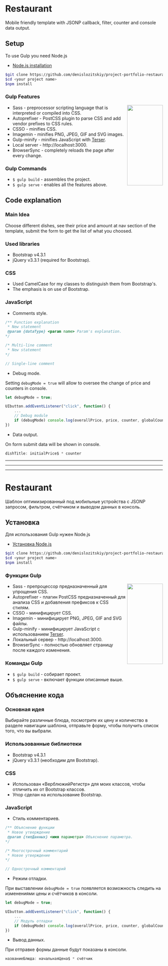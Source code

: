 # Restaurant
Mobile friendly template with JSONP callback, filter, counter and console data output.

## Setup
To use Gulp you need Node.js

* [Node.js installation](https://github.com/nodejs/node)

```bash
$git clone https://github.com/denislozitskiy/project-portfolio-restaurant.git <your project name>
$cd <your project name>
$npm install
```

### Gulp Features
<img width="114px" height="257px" align="right" src="https://raw.githubusercontent.com/gulpjs/artwork/master/gulp-2x.png"/>

* Sass -  preprocessor scripting language that is interpreted or compiled into CSS.
* Autoprefixer - PostCSS plugin to parse CSS and add vendor prefixes to CSS rules.
* CSSO - minifies CSS.
* Imagemin - minifies PNG, JPEG, GIF and SVG images.
* Gulp-minify - minifies JavaScript with [Terser](https://www.npmjs.com/package/terser).
* Local server - http://localhost:3000.
* BrowserSync - completely reloads the page after every change.

### Gulp Commands
* ```$ gulp build``` - assembles the project.
* ```$ gulp serve``` - enables all the features above.

## Code explanation
### Main Idea
Choose different dishes, see their price and amount at nav section of the template, submit the form to get the list of what you choosed.

### Used libraries 
* Bootstrap v4.3.1 
* jQuery v3.3.1 (required for Bootstrap).

### CSS
* Used CamelCase for my classes to distinguish them from Bootstrap's.
* The emphasis is on use of Bootstrap.

### JavaScript
* Comments style. 
 ```js
 /** Function explanation
  * New statement
  @param {dataType} <param name> Param's explanation.
 */
 
 /* Multi-line comment
  * New statement
 */
 
 // Single-line comment  
 ```

* Debug mode.

 Setting ```debugMode = true``` will allow to oversee the change of price and counters in console.
 ```js
 let debugMode = true;
 
 UIbutton.addEventListener("click", function() {
     ...
     // Debug module
     if (debugMode) console.log(overallPrice, price, counter, globalCounter);
 })
 ```

* Data output.
 
 On form submit data will be shown in console.
 ```js
 dishTitle: initialPrice$ * counter
 ```

---

---

---
# Restaurant
Шаблон оптимизированный под мобильные устройства с JSONP запросом, фильтром, счётчиком и выводом данных в консоль.

## Установка
Для использования Gulp нужен Node.js

* [Установка Node.js](https://github.com/nodejs/node)

```bash
$git clone https://github.com/denislozitskiy/project-portfolio-restaurant.git <your project name>
$cd <your project name>
$npm install
```

### Функции Gulp
<img width="114px" height="257px" align="right" src="https://raw.githubusercontent.com/gulpjs/artwork/master/gulp-2x.png"/>

* Sass -  препроцессор предназначенный для упрощения CSS.
* Autoprefixer - плагин PostCSS предназначенный для анализа CSS и добавления префиксов к CSS стилям.
* CSSO - минифицирует CSS.
* Imagemin - минифицирует PNG, JPEG, GIF and SVG файлы.
* Gulp-minify - минифицирует JavaScript с использованием [Terser](https://www.npmjs.com/package/terser).
* Локальный сервер - http://localhost:3000.
* BrowserSync - полностью обновляет страницу после каждого изменения.

### Команды Gulp
* ```$ gulp build``` - собирает проект.
* ```$ gulp serve``` - включает функции описанные выше.

## Объяснение кода
### Основная идея
Выбирайте различные блюда, посмотрите их цену и количество в разделе навигации шаблона, отправьте форму, чтобы получить список того, что вы выбрали.

### Использованные библиотеки 
* Bootstrap v4.3.1 
* jQuery v3.3.1 (необходим для Bootstrap).

### CSS
* Использован «ВерблюжийРегистр» для моих классов, чтобы отличить их от Bootstrap классов.
* Упор сделан на использование Bootstrap.

### JavaScript
* Стиль комментариев. 
 ```js
 /** Объяснение функции
  * Новое утверждение
  @param {типДанных} <имя параметра> Объяснение параметра.
 */
 
 /* Многострочный комментарий
  * Новое утверждение
 */
 
 // Однострочный комментарий 
 ```

* Режим отладки.

 При выставлении ```debugMode = true``` появляется возможность следить на изменениями цены и счётчиков в консоли.
 ```js
 let debugMode = true;
 
 UIbutton.addEventListener("click", function() {
     ...
     // Модуль отладки
     if (debugMode) console.log(overallPrice, price, counter, globalCounter);
 })
 ```

* Вывод данных.
 
 При отправке формы данные будут показаны в консоли.
 ```js
 названиеБлюда: начальнаяЦена$ * счётчик
 ```
